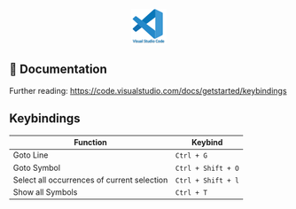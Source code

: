 <div align="center">
  <a href="https://code.visualstudio.com/"><img src="https://github.com/devicons/devicon/blob/master/icons/vscode/vscode-original-wordmark.svg" title="VSCode" alt="VSCode" width="64" height="64"></a>
</div>

## :book: Documentation

Further reading: https://code.visualstudio.com/docs/getstarted/keybindings

## Keybindings

| Function                                    | Keybind            |
| ------------------------------------------- | ------------------ |
| Goto Line                                   | `Ctrl + G`         |
| Goto Symbol                                 | `Ctrl + Shift + O` |
| Select all occurrences of current selection | `Ctrl + Shift + l` |
| Show all Symbols                            | `Ctrl + T`         |
